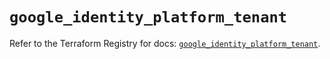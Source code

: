 # `google_identity_platform_tenant`

Refer to the Terraform Registry for docs: [`google_identity_platform_tenant`](https://registry.terraform.io/providers/hashicorp/google/6.45.0/docs/resources/identity_platform_tenant).
